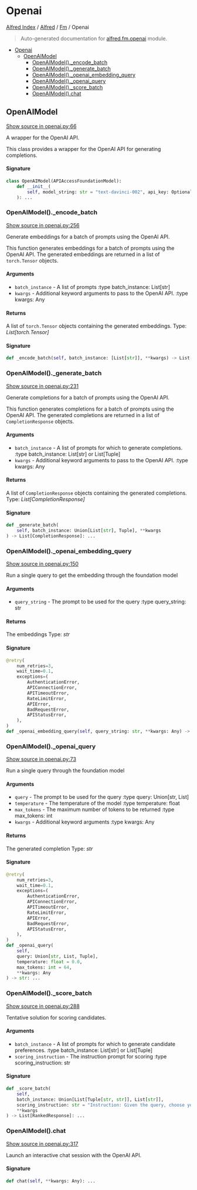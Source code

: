 # Openai

[Alfred Index](../../README.md#alfred-index) / [Alfred](../index.md#alfred) / [Fm](./index.md#fm) / Openai

> Auto-generated documentation for [alfred.fm.openai](../../../alfred/fm/openai.py) module.

- [Openai](#openai)
  - [OpenAIModel](#openaimodel)
    - [OpenAIModel()._encode_batch](#openaimodel()_encode_batch)
    - [OpenAIModel()._generate_batch](#openaimodel()_generate_batch)
    - [OpenAIModel()._openai_embedding_query](#openaimodel()_openai_embedding_query)
    - [OpenAIModel()._openai_query](#openaimodel()_openai_query)
    - [OpenAIModel()._score_batch](#openaimodel()_score_batch)
    - [OpenAIModel().chat](#openaimodel()chat)

## OpenAIModel

[Show source in openai.py:66](../../../alfred/fm/openai.py#L66)

A wrapper for the OpenAI API.

This class provides a wrapper for the OpenAI API for generating completions.

#### Signature

```python
class OpenAIModel(APIAccessFoundationModel):
    def __init__(
        self, model_string: str = "text-davinci-002", api_key: Optional[str] = None
    ): ...
```

### OpenAIModel()._encode_batch

[Show source in openai.py:256](../../../alfred/fm/openai.py#L256)

Generate embeddings for a batch of prompts using the OpenAI API.

This function generates embeddings for a batch of prompts using the OpenAI API.
The generated embeddings are returned in a list of `torch.Tensor` objects.

#### Arguments

- `batch_instance` - A list of prompts
:type batch_instance: List[str]
- `kwargs` - Additional keyword arguments to pass to the OpenAI API.
:type kwargs: Any

#### Returns

A list of `torch.Tensor` objects containing the generated embeddings.
Type: *List[torch.Tensor]*

#### Signature

```python
def _encode_batch(self, batch_instance: [List[str]], **kwargs) -> List[torch.Tensor]: ...
```

### OpenAIModel()._generate_batch

[Show source in openai.py:231](../../../alfred/fm/openai.py#L231)

Generate completions for a batch of prompts using the OpenAI API.

This function generates completions for a batch of prompts using the OpenAI API.
The generated completions are returned in a list of `CompletionResponse` objects.

#### Arguments

- `batch_instance` - A list of prompts for which to generate completions.
:type batch_instance: List[str] or List[Tuple]
- `kwargs` - Additional keyword arguments to pass to the OpenAI API.
:type kwargs: Any

#### Returns

A list of `CompletionResponse` objects containing the generated completions.
Type: *List[CompletionResponse]*

#### Signature

```python
def _generate_batch(
    self, batch_instance: Union[List[str], Tuple], **kwargs
) -> List[CompletionResponse]: ...
```

### OpenAIModel()._openai_embedding_query

[Show source in openai.py:150](../../../alfred/fm/openai.py#L150)

Run a single query to get the embedding through the foundation model

#### Arguments

- `query_string` - The prompt to be used for the query
:type query_string: str

#### Returns

The embeddings
Type: *str*

#### Signature

```python
@retry(
    num_retries=3,
    wait_time=0.1,
    exceptions=(
        AuthenticationError,
        APIConnectionError,
        APITimeoutError,
        RateLimitError,
        APIError,
        BadRequestError,
        APIStatusError,
    ),
)
def _openai_embedding_query(self, query_string: str, **kwargs: Any) -> torch.Tensor: ...
```

### OpenAIModel()._openai_query

[Show source in openai.py:73](../../../alfred/fm/openai.py#L73)

Run a single query through the foundation model

#### Arguments

- `query` - The prompt to be used for the query
:type query: Union[str, List]
- `temperature` - The temperature of the model
:type temperature: float
- `max_tokens` - The maximum number of tokens to be returned
:type max_tokens: int
- `kwargs` - Additional keyword arguments
:type kwargs: Any

#### Returns

The generated completion
Type: *str*

#### Signature

```python
@retry(
    num_retries=3,
    wait_time=0.1,
    exceptions=(
        AuthenticationError,
        APIConnectionError,
        APITimeoutError,
        RateLimitError,
        APIError,
        BadRequestError,
        APIStatusError,
    ),
)
def _openai_query(
    self,
    query: Union[str, List, Tuple],
    temperature: float = 0.0,
    max_tokens: int = 64,
    **kwargs: Any
) -> str: ...
```

### OpenAIModel()._score_batch

[Show source in openai.py:288](../../../alfred/fm/openai.py#L288)

Tentative solution for scoring candidates.

#### Arguments

- `batch_instance` - A list of prompts for which to generate candidate preferences.
:type batch_instance: List[str] or List[Tuple]
- `scoring_instruction` - The instruction prompt for scoring
:type scoring_instruction: str

#### Signature

```python
def _score_batch(
    self,
    batch_instance: Union[List[Tuple[str, str]], List[str]],
    scoring_instruction: str = "Instruction: Given the query, choose your answer from [[label_space]]:\nQuery:\n",
    **kwargs
) -> List[RankedResponse]: ...
```

### OpenAIModel().chat

[Show source in openai.py:317](../../../alfred/fm/openai.py#L317)

Launch an interactive chat session with the OpenAI API.

#### Signature

```python
def chat(self, **kwargs: Any): ...
```